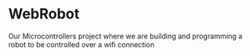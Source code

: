 # WebRobot
Our Microcontrollers project where we are building and programming a robot to be controlled over a wifi connection
